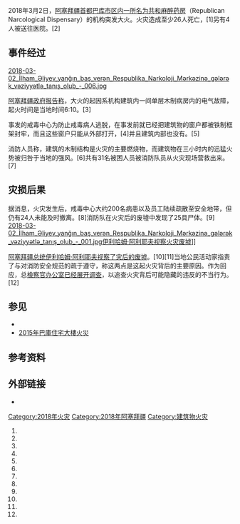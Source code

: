 2018年3月2日，[阿塞拜疆首都](../Page/阿塞拜疆.md "wikilink")[巴库市区内一所名为共和麻醉药房](../Page/巴库.md "wikilink")（Republican
Narcological Dispensary）的机构突发大火。火灾造成至少26人死亡，\[1\]另有4人被送往医院。\[2\]

## 事件经过

[2018-03-02_İlham_Əliyev_yanğın_baş_verən_Respublika_Narkoloji_Mərkəzinə_gələrək_vəziyyətlə_tanış_olub_-_006.jpg](https://zh.wikipedia.org/wiki/File:2018-03-02_İlham_Əliyev_yanğın_baş_verən_Respublika_Narkoloji_Mərkəzinə_gələrək_vəziyyətlə_tanış_olub_-_006.jpg "fig:2018-03-02_İlham_Əliyev_yanğın_baş_verən_Respublika_Narkoloji_Mərkəzinə_gələrək_vəziyyətlə_tanış_olub_-_006.jpg")

[阿塞拜疆政府报告称](https://zh.wikipedia.org/wiki/阿塞拜疆政治 "wikilink")，大火的起因系机构建筑内一间单层木制病房内的电气故障，起火时间是当地时间6:10。\[3\]

事发的戒毒中心为防止戒毒病人逃脱，在事发前就已经把建筑物的窗户都被铁制框架封牢，而且这些窗户只能从外部打开，\[4\]并且建筑内部也没有。\[5\]

消防人员称，建筑的木制结构是火灾的主要燃烧物，而建筑物在三小时内的迅猛火势被归咎于当地的强风。\[6\]共有31名被困人员被消防队员从火灾现场营救出来。\[7\]

## 灾损后果

据消息，火灾发生后，戒毒中心大约200名病患以及员工陆续疏散至安全地带，但仍有24人未能及时撤离。\[8\]消防队在火灾后的废墟中发现了25具尸体。\[9\]
[2018-03-02_İlham_Əliyev_yanğın_baş_verən_Respublika_Narkoloji_Mərkəzinə_gələrək_vəziyyətlə_tanış_olub_-_001.jpg](https://zh.wikipedia.org/wiki/File:2018-03-02_İlham_Əliyev_yanğın_baş_verən_Respublika_Narkoloji_Mərkəzinə_gələrək_vəziyyətlə_tanış_olub_-_001.jpg "fig:2018-03-02_İlham_Əliyev_yanğın_baş_verən_Respublika_Narkoloji_Mərkəzinə_gələrək_vəziyyətlə_tanış_olub_-_001.jpg")[伊利哈姆·阿利耶夫视察火灾废墟](../Page/伊利哈姆·阿利耶夫.md "wikilink")\]\]

[阿塞拜疆总统](../Page/阿塞拜疆总统.md "wikilink")[伊利哈姆·阿利耶夫视察了灾后的废墟](../Page/伊利哈姆·阿利耶夫.md "wikilink")。\[10\]\[11\]当地公民活动家指责了与对消防安全规范的疏于遵守，称这两点是这起火灾背后的主要原因。作为回应，总[檢察官办公室已经展开调查](../Page/檢察官.md "wikilink")，以追查火灾背后可能隐藏的违反的不当行为。\[12\]

## 参见

  -
  - [2015年巴庫住宅大樓火災](../Page/2015年巴庫住宅大樓火災.md "wikilink")

## 参考资料

## 外部链接

  -
[Category:2018年火灾](https://zh.wikipedia.org/wiki/Category:2018年火灾 "wikilink")
[Category:2018年阿塞拜疆](https://zh.wikipedia.org/wiki/Category:2018年阿塞拜疆 "wikilink")
[Category:建筑物火灾](https://zh.wikipedia.org/wiki/Category:建筑物火灾 "wikilink")

1.

2.

3.

4.
5.

6.

7.

8.

9.

10.

11.

12.